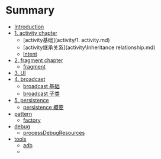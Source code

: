 # Summary

* [Introduction](README.md)
* [1. activity chapter]()
  - [activity基础](activity/1. activity.md)
  - [activity继承关系](activity\Inheritance relationship.md)
  - [Intent](intent.md)
* [2. fragment chapter]()
  - [fragment](fragment\fragment.md)
* [3. UI](UI\ui.md)
* [4. broadcast]()
  - [broadcast 基础](broadcast\broadcast.md)
  - [broadcast 子类](broadcast\subclass.md)
* [5. persistence]()
  - [persistence 概要](persistence.md)
* [pattern]()
  - [factory](pattern\factory.md)
* [debug]()
  - [processDebugResources](processDebugResources.md)
* [tools]()
  - [adb](adb.md)
  - 
